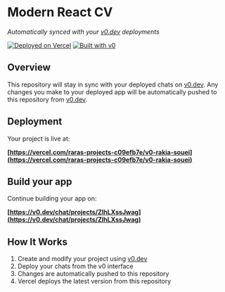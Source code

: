 # Modern React CV

*Automatically synced with your [v0.dev](https://v0.dev) deployments*

[![Deployed on Vercel](https://img.shields.io/badge/Deployed%20on-Vercel-black?style=for-the-badge&logo=vercel)](https://vercel.com/raras-projects-c09efb7e/v0-rakia-souei)
[![Built with v0](https://img.shields.io/badge/Built%20with-v0.dev-black?style=for-the-badge)](https://v0.dev/chat/projects/ZlhLXssJwag)

## Overview

This repository will stay in sync with your deployed chats on [v0.dev](https://v0.dev).
Any changes you make to your deployed app will be automatically pushed to this repository from [v0.dev](https://v0.dev).

## Deployment

Your project is live at:

**[https://vercel.com/raras-projects-c09efb7e/v0-rakia-souei](https://vercel.com/raras-projects-c09efb7e/v0-rakia-souei)**

## Build your app

Continue building your app on:

**[https://v0.dev/chat/projects/ZlhLXssJwag](https://v0.dev/chat/projects/ZlhLXssJwag)**

## How It Works

1. Create and modify your project using [v0.dev](https://v0.dev)
2. Deploy your chats from the v0 interface
3. Changes are automatically pushed to this repository
4. Vercel deploys the latest version from this repository